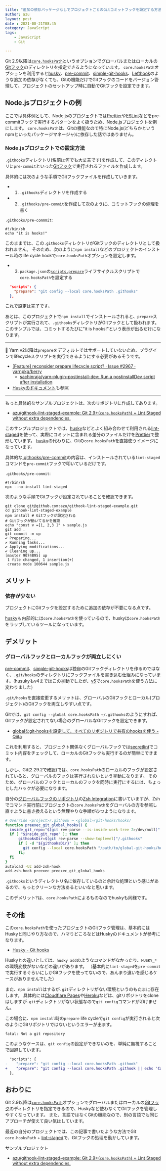 ```yaml
---
title: "追加の依存パッケージなしでプロジェクトごとのGitコミットフックを設定する方法"
author: azu
layout: post
date : 2021-08-21T08:45
category: JavaScript
tags:
    - JavaScript
    - Git

---
```


Git 2.9以降は[`core.hooksPath`](https://git-scm.com/docs/githooks)というオプションでグローバルまたはローカルの[Gitフック](https://git-scm.com/book/ja/v2/Git-%E3%81%AE%E3%82%AB%E3%82%B9%E3%82%BF%E3%83%9E%E3%82%A4%E3%82%BA-Git-%E3%83%95%E3%83%83%E3%82%AF)のディレクトリを指定できるようになっています。
`core.hooksPath`オプションを利用すると[husky](https://github.com/typicode/husky)、[pre-commit](https://pre-commit.com/)、[simple-git-hooks](https://github.com/toplenboren/simple-git-hooks)、[Lefthook](https://github.com/evilmartians/lefthook)のような追加の依存がなくても、Gitの機能だけでGitフックのコードをバージョン管理して、プロジェクトのセットアップ時に自動でGitフックを設定できます。

## Node.jsプロジェクトの例

ここでは具体例として、Node.jsのプロジェクトでは[Prettier](https://prettier.io/)や[ESLint](https://eslint.org/)などをpre-commitフックで実行するパターンをよく扱うため、Node.jsプロジェクトを例にします。
`core.hooksPath`は、Gitの機能なので特にNode.js(どちらかというnpmといったパッケージマネージャ)に依存した話ではありません。

### Node.jsプロジェクトでの設定方法

`.githooks`ディレクトリ(名前は何でも大丈夫です)を作成して、このディレクトリに`pre-commit`といった[Gitフック](https://git-scm.com/book/ja/v2/Git-%E3%81%AE%E3%82%AB%E3%82%B9%E3%82%BF%E3%83%9E%E3%82%A4%E3%82%BA-Git-%E3%83%95%E3%83%83%E3%82%AF)で実行されるファイルを作成します。

具体的には次のような手順でGitフックファイルを作成していきます。

- 1. `.githooks`ディレクトリを作成する
- 2. `.githooks/pre-commit`を作成して次のように、コミットフックの処理を書く

`.githooks/pre-commmit`:

```
#!/bin/sh
echo "it is hooks!"
```

このままでは、この`.githooks`ディレクトリがGitフックのディレクトリとして扱われません。
そのため、次のように`npm install`などのプロジェクトのインストール時のlife cycle hookで`core.hooksPath`オプションを設定します。

- 3. `package.json`の[`scripts.prepare`](https://docs.npmjs.com/cli/v7/using-npm/scripts#prepare-and-prepublish)ライフサイクルスクリプトで`core.hooksPath`を設定する

```json
  "scripts": {
    "prepare": "git config --local core.hooksPath .githooks"
  },
```

これで設定は完了です。

あとは、このプロジェクトで`npm install`でインストールされると、`prepare`スクリプトが実行されて、`.githooks`ディレクトリがGitフックとして扱われます。このサンプルでは、コミットするたびに"it is hooks!"という表示が出るだけになります。

---

📝 Yarn v2以降は`prepare`をデフォルトではサポートしていないため、プラグインでlifecycleスクリプトを実行できるようにする必要があるそうです。

- [[Feature] reconsider prepare lifecycle script? · Issue #2967 · yarnpkg/berry](https://github.com/yarnpkg/berry/issues/2967)
  - [sachinraja/yarn-plugin-postinstall-dev: Run a postinstallDev script after installation](https://github.com/sachinraja/yarn-plugin-postinstall-dev)
- [Huskyのドキュメント](https://typicode.github.io/husky/#/?id=yarn-2)も参照

---

もっと具体的なサンプルプロジェクトは、次のリポジトリに作成してあります。

- [azu/githook-lint-staged-example: Git 2.9+(`core.hooksPath`) + Lint Staged without extra dependencies.](https://github.com/azu/githook-lint-staged-example)

このサンプルプロジェクトでは、[husky](https://github.com/typicode/husky)などとよく組み合わせて利用される[lint-staged](https://github.com/okonet/lint-staged)を使って、実際にコミットに含まれる差分のファイルだけを[Prettier](https://prettier.io/)で整形しています。
[husky](https://github.com/typicode/husky)の代わりに、Gitの`core.hooksPath`を直接使うイメージになっています。

具体的な[.githooks/pre-commit](https://github.com/azu/githook-lint-staged-example/blob/master/.githooks/pre-commit)の内容は、インストールされている`lint-staged`コマンドを`pre-commit`フックで叩いているだけです。

`.githooks/pre-commit`:

```
#!/bin/sh
npx --no-install lint-staged
```

次のような手順でGitフックが設定されていることを確認できます。

```
git clone git@github.com:azu/githook-lint-staged-example.git
cd githook-lint-staged-example
npm install # Gitフックが設定される
# Gitフックが動いてるかを確認
echo "const v =[1, 2,3 ]" > sample.js
git add .
git commit -m up
✔ Preparing...
✔ Running tasks...
✔ Applying modifications...
✔ Cleaning up...
[master 9074895] up
 1 file changed, 1 insertion(+)
 create mode 100644 sample.js
```

## メリット

### 依存が少ない

プロジェクトにGitフックを設定するために追加の依存が不要になる点です。

[husky](https://github.com/typicode/husky)も内部的には`core.hooksPath`を使っているので、huskyは`core.hooksPath`をラップしているツールになっています。

## デメリット

### グローバルフックとローカルフックが両立しにくい

[pre-commit](https://pre-commit.com/)、[simple-git-hooks](https://github.com/toplenboren/simple-git-hooks)は独自のGitフックディレクトリを作るのではなく、`.git/hooks`のディレクトリにフックファイルを書き込む仕組みになっています。(husukyもv4まではこの挙動でしたが、[v5](https://blog.typicode.com/husky-5/)で`core.hooksPath`を使う方法に変わりました)

`.git/hooks`を直接変更するメリットは、グローバルのGitフックとローカル(プロジェクト)のGitフックを両立しやすい点です。

Gitでは、`git config --global core.hooksPath ~/.githooks`のようにすれば、Gitフックが設定されてない場合のグローバルなGitフックを設定できます。

- [globalなgit-hooksを設定して、すべてのリポジトリで共有のhooksを使う - Qiita](https://qiita.com/ik-fib/items/55edad2e5f5f06b3ddd1)

これを利用すると、プロジェクト関係なくグローバルフックでは[secretlint](https://github.com/secretlint/secretlint)でコミット内容をチェックして、ローカルのGitフックも実行するのが簡単にできます。

しかし、Git(2.29.2で確認)では、`core.hooksPath`のローカルのフックが設定されていると、グローバルのフックは実行されないという挙動になります。
そのため、グローバルのフックとローカルのフックを同時に実行にするには、ちょっとしたハックが必要になります。

自分の[グローバルフックのリポジトリ](https://github.com/azu/git-hooks#zsh-integration)の[Zsh Integration](https://github.com/azu/git-hooks#zsh-integration)に書いていますが、Zshでコマンド実行前にプロジェクトの`core.hooksPath`をグローバルの方を参照し直すように書き換えるという無理やりな手順がひつようになります。

```sh
# Override <project>/.githook → <global>/git-hooks/hooks/
function preexec_git_global_hooks() {
  inside_git_repo="$(git rev-parse --is-inside-work-tree 2>/dev/null)"
  if [ "$inside_git_repo" ]; then
      githooksDir=$(git rev-parse --show-toplevel)"/.githooks"
      if [ -d "${githooksDir}" ]; then
        git config --local core.hooksPath "/path/to/global-git-hooks/hooks"
      fi;
  fi
}
autoload -Uz add-zsh-hook
add-zsh-hook preexec preexec_git_global_hooks
```

`.githooks`というディレクトリ名に依存しているのと余計な処理という感じがあるので、もっとクリーンな方法あるといいなと思います。

このデメリット?は、`core.hooksPath`によるものなのでhuskyも同様です。

## その他

この`core.hooksPath`を使ったプロジェクトのGitフック管理は、基本的にはHuskyと同じやり方なので、ハマりどころなどはHuskyのドキュメントが参考になります。

- [Husky - Git hooks](https://typicode.github.io/husky/#/?id=troubleshoot)

Huskyとの違いとしては、`husky add`のようなコマンドがなかったり、`HUSKY_*`の環境変数がないなどの違いがあります。
（基本的に`lint-staged`を`pre-commit`で実行するぐらいにしかGitフックを使ってないので、あんまり違いを感じるケースがありませんでした）

また、`npm install`はするが`.git`ディレクトリがない環境というのもたまに存在します。
具体的には[Cloudflare Pages](https://pages.cloudflare.com/)や[Heroku](https://heroku.com/)などは、gitリポジトリをcloneはしますが`.git`ディレクトリがない状態なので`git config`コマンドが叩けません。

この場合に、`npm install`時の`prepare` life cycleで`git config`が実行されると次のようにGitリポジトリではないというエラーが出ます。

```
fatal: Not a git repository
```

このようなケースは、`git config`の設定ができないのを、単純に無視することで回避しています。

```diff
  "scripts": {
-    "prepare": "git config --local core.hooksPath .githook"
+    "prepare": "git config --local core.hooksPath .githook || echo 'Can not set git hooks'"
  },
```

## おわりに


Git 2.9以降は[`core.hooksPath`](https://git-scm.com/docs/githooks)オプションでグローバルまたはローカルの[Gitフック](https://git-scm.com/book/ja/v2/Git-%E3%81%AE%E3%82%AB%E3%82%B9%E3%82%BF%E3%83%9E%E3%82%A4%E3%82%BA-Git-%E3%83%95%E3%83%83%E3%82%AF)のディレクトリを指定できるので、Huskyなど使わなくてGitフックを管理しやすくなっています。
また、言語ではなくGitの機能なので、別の言語でも同じアプローチが使えて良い気はしています。

最近の自分のプロジェクトでは、この記事で書いたような方法でGit `core.hooksPath` + [lint-staged](https://github.com/okonet/lint-staged)で、Gitフックの処理を動かしています。

サンプルプロジェクト

- [azu/githook-lint-staged-example: Git 2.9+(`core.hooksPath`) + Lint Staged without extra dependencies.](https://github.com/azu/githook-lint-staged-example)